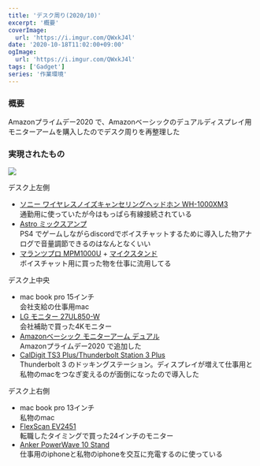```yaml
---
title: 'デスク周り(2020/10)'
excerpt: '概要'
coverImage: 
  url: 'https://i.imgur.com/QWxkJ4l'
date: '2020-10-18T11:02:00+09:00'
ogImage:
  url: 'https://i.imgur.com/QWxkJ4l'
tags: ['Gadget']
series: '作業環境'
---
```


### 概要

Amazonプライムデー2020 で、Amazonベーシックのデュアルディスプレイ用モニターアームを購入したのでデスク周りを再整理した

### 実現されたもの

![](https://i.imgur.com/QWxkJ4l.jpeg)

デスク上左側

*   [ソニー ワイヤレスノイズキャンセリングヘッドホン WH-1000XM3](https://www.amazon.co.jp/dp/B07GZ8DZC8?ie=UTF8&linkCode=ll1&tag=homura10059-22&linkId=742ecf1e62cda557f3fb2535d5ebdae1&language=ja_JP&ref_=as_li_ss_tl)  
    通勤用に使っていたが今はもっぱら有線接続されている
*   [Astro ミックスアンプ](https://www.amazon.co.jp/dp/B07GTKSCMB?ie=UTF8&linkCode=ll1&tag=homura10059-22&linkId=4a02dee74aa4c1358649e59526b08e36&language=ja_JP&ref_=as_li_ss_tl)  
    PS4 でゲームしながらdiscordでボイスチャットするために導入した物アナログで音量調節できるのはなんとなくいい
*   [マランツプロ MPM1000U](https://www.amazon.co.jp/gp/product/B01GHOM67W?ie=UTF8&linkCode=ll1&tag=homura10059-22&linkId=c35a440d350a8fc6fdf0a27d5064e443&language=ja_JP&ref_=as_li_ss_tl) + [マイクスタンド](https://www.amazon.co.jp/gp/product/B074T9CT1R?ie=UTF8&linkCode=ll1&tag=homura10059-22&linkId=d8086b0d2c9e918b479668296d934d6e&language=ja_JP&ref_=as_li_ss_tl)  
    ボイスチャット用に買った物を仕事に流用してる

デスク上中央

*   mac book pro 15インチ  
    会社支給の仕事用mac
*   [LG モニター 27UL850-W](https://www.amazon.co.jp/gp/product/B07KM8RD34?ie=UTF8&linkCode=ll1&tag=homura10059-22&linkId=04b1ed2e5cb38159238db7d1478893ba&language=ja_JP&ref_=as_li_ss_tl)  
    会社補助で買った4Kモニター
*   [Amazonベーシック モニターアーム デュアル](https://www.amazon.co.jp/gp/product/B00MIBN71I?ie=UTF8&linkCode=ll1&tag=homura10059-22&linkId=5b9187068bde9df8c5e8a3126932ab62&language=ja_JP&ref_=as_li_ss_tl)  
    Amazonプライムデー2020 で追加した
*   [CalDigit TS3 Plus/Thunderbolt Station 3 Plus](https://www.amazon.co.jp/dp/B07GWDK66G?ie=UTF8&linkCode=ll1&tag=homura10059-22&linkId=0156ab55aec0a91fb727ec1dc0659484&language=ja_JP&ref_=as_li_ss_tl)  
    Thunderbolt 3 のドッキングステーション。ディスプレイが増えて仕事用と私物のmacをつなぎ変えるのが面倒になったので導入した

デスク上右側

*   mac book pro 13インチ  
    私物のmac
*   [FlexScan EV2451](https://www.amazon.co.jp/dp/B01MU28MND?ie=UTF8&linkCode=ll1&tag=homura10059-22&linkId=27f8a3c4bebc1bbfe1d677fa53bfff83&language=ja_JP&ref_=as_li_ss_tl)  
    転職したタイミングで買った24インチのモニター
*   [Anker PowerWave 10 Stand](https://www.amazon.co.jp/dp/B07WGPPZQK?ie=UTF8&linkCode=ll1&tag=homura10059-22&linkId=245b92a2de8c28aadc0a363bf0274275&language=ja_JP&ref_=as_li_ss_tl)  
    仕事用のiphoneと私物のiphoneを交互に充電するのに使っている
